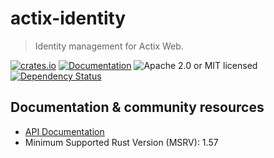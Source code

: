 # actix-identity

> Identity management for Actix Web.

<!-- prettier-ignore-start -->

[![crates.io](https://img.shields.io/crates/v/actix-identity?label=latest)](https://crates.io/crates/actix-identity)
[![Documentation](https://docs.rs/actix-identity/badge.svg?version=0.6.0)](https://docs.rs/actix-identity/0.6.0)
![Apache 2.0 or MIT licensed](https://img.shields.io/crates/l/actix-identity)
[![Dependency Status](https://deps.rs/crate/actix-identity/0.6.0/status.svg)](https://deps.rs/crate/actix-identity/0.6.0)

<!-- prettier-ignore-end -->

## Documentation & community resources

- [API Documentation](https://docs.rs/actix-identity)
- Minimum Supported Rust Version (MSRV): 1.57
